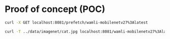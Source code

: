 # Proof of concept (POC)

```bash
curl -X GET localhost:8081/prefetch/wamli-mobilenetv27%3Alatest

curl -T ../data/imagenet/cat.jpg localhost:8081/wamli-mobilenetv27%3Alatest
```